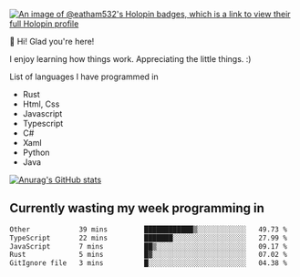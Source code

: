 [![An image of @eatham532's Holopin badges, which is a link to view their full Holopin profile](https://holopin.me/eatham532)](https://holopin.io/@eatham532)


👋 Hi! Glad you're here!

I enjoy learning how things work. Appreciating the little things. :)


List of languages I have programmed in
- Rust
- Html, Css
- Javascript
- Typescript
- C#
- Xaml
- Python
- Java

[![Anurag's GitHub stats](https://github-readme-stats.vercel.app/api?username=Eatham532&theme=dark)](https://github.com/anuraghazra/github-readme-stats)


## Currently wasting my week programming in
<!--START_SECTION:waka-->

```txt
Other            39 mins         ████████████▒░░░░░░░░░░░░   49.73 %
TypeScript       22 mins         ███████░░░░░░░░░░░░░░░░░░   27.99 %
JavaScript       7 mins          ██▒░░░░░░░░░░░░░░░░░░░░░░   09.17 %
Rust             5 mins          █▓░░░░░░░░░░░░░░░░░░░░░░░   07.02 %
GitIgnore file   3 mins          █░░░░░░░░░░░░░░░░░░░░░░░░   04.38 %
```

<!--END_SECTION:waka-->
